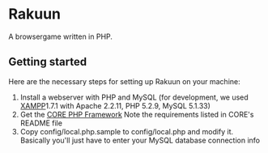 Rakuun
======

A browsergame written in PHP.

Getting started
---------------
Here are the necessary steps for setting up Rakuun on your machine:

1. Install a webserver with PHP and MySQL (for development, we used [XAMPP](http://www.apachefriends.org/en/xampp.html)1.7.1 with Apache 2.2.11, PHP 5.2.9, MySQL 5.1.33)
2. Get the [CORE PHP Framework](https://github.com/Sebioff/CORE)
    Note the requirements listed in CORE's README file
3. Copy config/local.php.sample to config/local.php and modify it. Basically you'll just have to enter your MySQL database connection info
